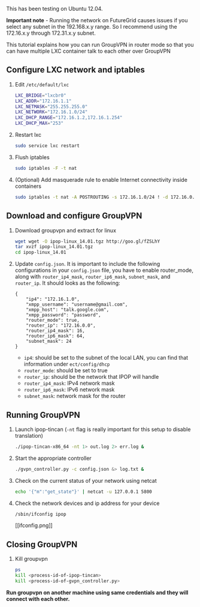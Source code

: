 This has been testing on Ubuntu 12.04.

**Important note** - Running the network on FutureGrid causes issues if you select any subnet in the 192.168.x.y range. So I recommend using the 172.16.x.y through 172.31.x.y subnet. 

This tutorial explains how you can run GroupVPN in router mode so that you can have
multiple LXC container talk to each other over GroupVPN

## Configure LXC network and iptables

1.  Edit `/etc/default/lxc`

    ```bash
    LXC_BRIDGE="lxcbr0"
    LXC_ADDR="172.16.1.1"
    LXC_NETMASK="255.255.255.0"
    LXC_NETWORK="172.16.1.0/24"
    LXC_DHCP_RANGE="172.16.1.2,172.16.1.254"
    LXC_DHCP_MAX="253"
    ```

1.  Restart lxc

    ```bash
    sudo service lxc restart
    ```

1.  Flush iptables

    ```bash
    sudo iptables -F -t nat
    ```

1.  (Optional) Add masquerade rule to enable Internet connectivity inside containers

    ```bash
    sudo iptables -t nat -A POSTROUTING -s 172.16.1.0/24 ! -d 172.16.0.0/16 -j MASQUERADE
    ```
## Download and configure GroupVPN

1.  Download groupvpn and extract for linux

    ```bash
    wget wget -O ipop-linux_14.01.tgz http://goo.gl/fZSLhY
    tar xvzf ipop-linux_14.01.tgz
    cd ipop-linux_14.01
    ```

2.  Update `config.json`. It is important to include the following configurations
    in your `config.json` file, you have to enable router_mode, along with 
    `router_ip4_mask`, `router_ip6_mask`, `subnet_mask`, and `router_ip`. 
    It should looks as the following:

    ```
    {
        "ip4": "172.16.1.0",
        "xmpp_username": "username@gmail.com",
        "xmpp_host": "talk.google.com",
        "xmpp_password": "password",
        "router_mode": true,
        "router_ip": "172.16.0.0",
        "router_ip4_mask": 16,
        "router_ip6_mask": 64,
        "subnet_mask": 24
    }
    ```

    * `ip4`: should be set to the subnet of the local LAN, you can find that information under `ect/config/dhcp`
    * `router_mode`: should be set to true
    * `router_ip`: should be the network that IPOP will handle
    * `router_ip4_mask`: IPv4 network mask
    * `router_ip6_mask`: IPv6 network mask
    * `subnet_mask`: network mask for the router

## Running GroupVPN

1.  Launch ipop-tincan (`-nt` flag is really important for this setup to disable translation)

    ```bash
    ./ipop-tincan-x86_64 -nt 1> out.log 2> err.log &
    ```

2.  Start the appropriate controller

    ```bash
    ./gvpn_controller.py -c config.json &> log.txt &
    ```

3.  Check on the current status of your network using netcat

    ```bash
    echo '{"m":"get_state"}' | netcat -u 127.0.0.1 5800
    ```

4.  Check the network devices and ip address for your device

    ```bash
    /sbin/ifconfig ipop
    ```

    [[ifconfig.png]]

## Closing GroupVPN

1.  Kill groupvpn

    ```bash
    ps
    kill <process-id-of-ipop-tincan>
    kill <process-id-of-gvpn_controller.py>
    ```

**Run groupvpn on another machine using same credentials and they will connect
with each other.**